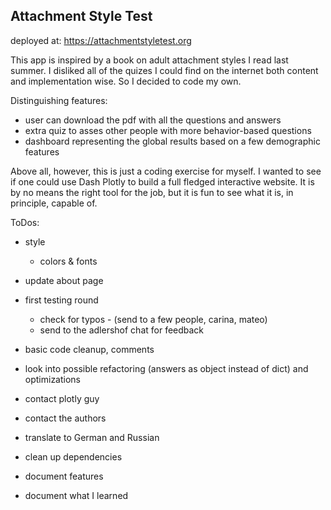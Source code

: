 ## Attachment Style Test

deployed at: https://attachmentstyletest.org

This app is inspired by a book on adult attachment styles I read last summer.
I disliked all of the quizes I could find on the internet both content and implementation
wise. So I decided to code my own.

Distinguishing features:
- user can download the pdf with all the questions and answers
- extra quiz to asses other people with more behavior-based questions
- dashboard representing the global results based on a few demographic features

Above all, however, this is just a coding exercise for myself. I wanted to see if one
could use Dash Plotly to build a full fledged interactive website. It is by no means 
the right tool for the job, but it is fun to see what it is, in principle, capable of.

ToDos:
- style
  - colors & fonts
- update about page

- first testing round
    - check for typos - (send to a few people, carina, mateo)
    - send to the adlershof chat for feedback

- basic code cleanup, comments
- look into possible refactoring (answers as object instead of dict) and optimizations
- contact plotly guy
- contact the authors

- translate to German and Russian

- clean up dependencies  
- document features
- document what I learned
